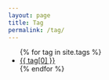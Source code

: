 ```yaml
---
layout: page
title: Tag
permalink: /tag/
---
```

<ul>
{% for tag in site.tags %}
  <li><a href="{{ site.baseurl }}/tag/{{ tag[0] | slugify }}/index.html">{{ tag[0] }}</a></li>
{% endfor %}
</ul>